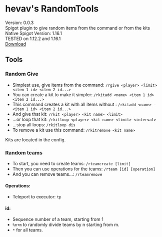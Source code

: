 # hevav's RandomTools

Version: 0.0.3<br>
Spigot plugin to give random items from the command or from the kits<br>
Native Spigot Version: 1.16.1<br>
TESTED on 1.12.2 and 1.16.1<br>
[Download](https://github.com/hevav/RandomTools/releases)

## Tools
### Random Give

-   Simplest use, give items from the command:
        ``/rgive <player> <limit> <item 1 id> <item 2 id...>``
-   You can create a kit to make it simpler:
        ``/rkitadd <name> <item 1 id> <item 2 id...>``
-   This command creates a kit with all items without <item n id>:
        ``/rkitadd <name> -<item 1 id> <item 2 id...>``
-   And give that kit:
        ``/rkit <player> <kit name> <limit>``
-   ...or loop that kit:
        ``/rkitloop <player> <kit name> <limit> <interval>``
-   ...stop all loops:
        ``/rkitloop dis``
-   To remove a kit use this command:
        ``/rkitremove <kit name>``
 
 Kits are located in the config.
 
### Random teams

-   To start, you need to create teams:
        ``/rteamcreate [limit]``
-   Then you can use operations for the teams:
        ``/rteam [id] [operation]``
-   And you can remove teams...:
        ``/rteamremove``

#### Operations:
-   Teleport to executor: ``tp``

#### id:
-   Sequence number of a team, starting from 1
-   ``%n+m`` to randomly divide teams by n starting from m.
-   ``*`` for all teams.